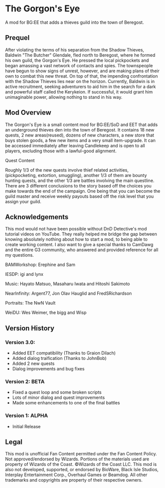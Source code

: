 # The Gorgon's Eye
A mod for BG:EE that adds a thieves guild into the town of Beregost.
<h2>Prequel</h2>
<p>After violating the terms of his separation from the Shadow Thieves, Baldwin
"The Butcher" Glendale, fled north to Beregost, where he formed his own guild,
the Gorgon's Eye. He pressed the local pickpockets and began amassing a vast
network of contacts and spies. The townspeople have begun to show signs of
unrest, however, and are making plans of their own to combat this new threat.
On top of that, the impending confrontation with the Shadow Thieves lies near
on the horizon. Currently, Baldwin is in active recruitment, seeking
adventurers to aid him in the search for a dark and powerful staff called the
Kerykeion. If successful, it would grant him unimaginable power, allowing
nothing to stand in his way.</p>

<h2>Mod Overview</h2>
<p>The Gorgon's Eye is a small content mod for BG:EE/SoD and EET that adds an
underground thieves den into the town of Beregost. It contains 18 new quests,
2 new areas(reused), dozens of new characters, a new store that buys stolen
goods, a few new items and a very small item-upgrade. It can be accessed
immediately after leaving Candlekeep and is open to all players, excluding
those with a lawful-good alignment.</p>

<h>Quest Content</h2>
<p>Roughly 1/3 of the new quests involve thief related activities, (pickpocketing,
extortion, smuggling), another 1/3 of them are bounty hunting quests, and the
other 1/3 are battles involving the main questline. There are 3 different
conclusions to the story based off the choices you make towards the end of the
campaign. One being that you can become the guild master and receive weekly
payouts based off the risk level that you assign your guild.</p>

<h2>Acknowledgements</h2>
<p>This mod would not have been possible without DnD Detective's mod tutorial 
videos on YouTube. They really helped me bridge the gap between knowing
absolutely nothing about how to start a mod, to being able to create working
content. I also want to give a special thanks to CamDawg and the entire G3 community,
who answered and provided reference for all my questions.</p>

BAMWorkshop: Erephine and Sam

IESDP: igi and lynx

Music: Hayato Matsuo, Masaharu Iwata and Hitoshi Sakimoto

NearInfinity: Argent77, Jon Olav Hauglid and FredSRichardson

Portraits: The NwN Vault  

WeiDU: Wes Weimer, the bigg and Wisp

<h2>Version History</h2>
<h3>Version 3.0:</h3>
<ul>
  <li>Added EET compatibility (Thanks to Graion Dilach)</li>
  <li>Added dialog traification (Thanks to JohnBob)</li>
  <li>Added 2 new quests</li>
  <li>Dialog improvements and bug fixes</li>
 </ul>
 
<h3>Version 2: BETA</h3>
<ul>
  <li>Fixed a quest loop and some broken scripts</li>
  <li>Lots of minor dialog and quest improvements</li>
  <li>Made some enhancements to one of the final battles</li>
 </ul>

<h3>Version 1: ALPHA</h3>
<ul>
  <li>Initial Release</li>
</ul>

<h2>Legal</h2>
<p>This mod is unofficial Fan Content permitted under the Fan Content Policy. Not
approved/endorsed by Wizards. Portions of the materials used are property of
Wizards of the Coast. ©Wizards of the Coast LLC. This mod is also not
developed, supported, or endorsed by BioWare, Black Isle Studios, Interplay
Entertainment Corp., Overhaul Games or Beamdog. All other trademarks and
copyrights are property of their respective owners.</p>
